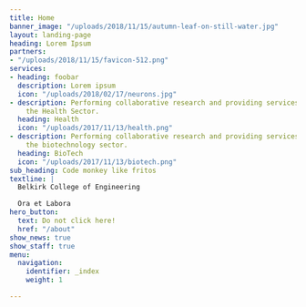 ```yaml
---
title: Home
banner_image: "/uploads/2018/11/15/autumn-leaf-on-still-water.jpg"
layout: landing-page
heading: Lorem Ipsum
partners:
- "/uploads/2018/11/15/favicon-512.png"
services:
- heading: foobar
  description: Lorem ipsum
  icon: "/uploads/2018/02/17/neurons.jpg"
- description: Performing collaborative research and providing services to support
    the Health Sector.
  heading: Health
  icon: "/uploads/2017/11/13/health.png"
- description: Performing collaborative research and providing services to support
    the biotechnology sector.
  heading: BioTech
  icon: "/uploads/2017/11/13/biotech.png"
sub_heading: Code monkey like fritos
textline: |
  Belkirk College of Engineering

  Ora et Labora
hero_button:
  text: Do not click here!
  href: "/about"
show_news: true
show_staff: true
menu:
  navigation:
    identifier: _index
    weight: 1

---
```

